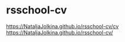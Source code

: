 # rsschool-cv
https://NataljaJolkina.github.io/rsschool-cv/cv
https://NataljaJolkina.github.io/rsschool-cv/
